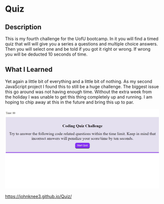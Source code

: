 # Quiz
 
## Description

This is my fourth challenge for the UofU bootcamp.  In it you will find a  timed quiz that will will give you a series a questions and multiple choice answers.  Then you will select one and be told if you got it right or wrong.  If wrong you will be deducted 10 seconds of time.  

## What I Learned

Yet again a little bit of everything and a little bit of nothing.  As my second JavaScript project I found this to still be a huge challenge.  The biggest issue this go around was not having enough time.  Without the extra week from the holiday I was unable to get this thing completely  up and running.  I am hoping to chip away at this in the future and bring this up to par.

<img src="docs/assets/images/QuizPreview.JPG" alt="Brief snip of the full webpage">

https://johnknee3.github.io/Quiz/
 